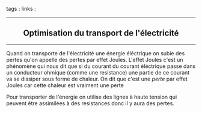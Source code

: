 tags : 
links : 

****

<h2 style="text-align: center;"> Optimisation du transport de l'électricité </h2>

****


Quand on transporte de l'électricité une énergie éléctrique on subie des pertes qu'on appelle des pertes par effet Joules. L'effet Joules c'est un phénomène qui nous dit que si du courant du courant éléctrique passe dans un conducteur ohmique (comme une resistance) une partie de ce courant va se dissiper sous forme de chaleur. On dit que c'est une *perte* par effet Joules car cette chaleur est vraiment une perte 

Pour transporter de l'énergie on utilise des lignes à haute tension qui peuvent être assimilées à des resistances donc il y aura des pertes. 